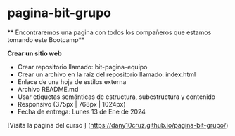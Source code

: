 # pagina-bit-grupo

** Encontraremos una pagina con todos los
compañeros que estamos tomando este Bootcamp**

**Crear un sitio web**

- Crear repositorio llamado: bit-pagina-equipo
- Crear un archivo en la raíz del repositorio llamado: index.html
- Enlace de una hoja de estilos externa
- Archivo README.md
- Usar etiquetas semánticas de estructura, subestructura y contenido
- Responsivo (375px | 768px | 1024px)
- Fecha de entrega: Lunes 13 de Ene de 2024

[Visita la pagina del curso ] (https://dany10cruz.github.io/pagina-bit-grupo/)
